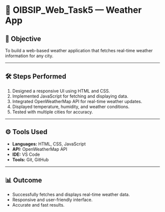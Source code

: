 # 📌 OIBSIP_Web_Task5 — Weather App

## 🎯 Objective
To build a web-based weather application that fetches real-time weather information for any city.

---

## 🛠️ Steps Performed
1. Designed a responsive UI using HTML and CSS.
2. Implemented JavaScript for fetching and displaying data.
3. Integrated OpenWeatherMap API for real-time weather updates.
4. Displayed temperature, humidity, and weather conditions.
5. Tested with multiple cities for accuracy.

---

## ⚙️ Tools Used
- **Languages:** HTML, CSS, JavaScript
- **API:** OpenWeatherMap API
- **IDE:** VS Code
- **Tools:** Git, GitHub

---

## 📊 Outcome
- Successfully fetches and displays real-time weather data.
- Responsive and user-friendly interface.
- Accurate and fast results.